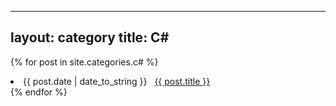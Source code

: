 
---
layout: category
title:  C#
---

{% for post in site.categories.c# %}
 <li><span>{{ post.date | date_to_string }}</span> &nbsp; <a href="{{ post.url }}">{{ post.title }}</a></li>
{% endfor %}
